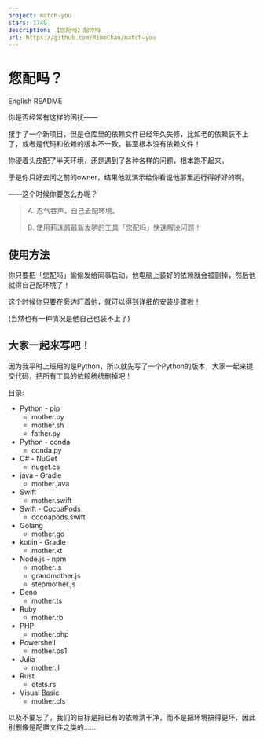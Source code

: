 ```yaml
---
project: match-you
stars: 1749
description: 【您配吗】配你吗
url: https://github.com/RimoChan/match-you
---
```


您配吗？
====

English README

你是否经常有这样的困扰——

接手了一个新项目，但是仓库里的依赖文件已经年久失修，比如老的依赖装不上了，或者是代码和依赖的版本不一致，甚至根本没有依赖文件！

你硬着头皮配了半天环境，还是遇到了各种各样的问题，根本跑不起来。

于是你只好去问之前的owner，结果他就演示给你看说他那里运行得好好的啊。

——这个时候你要怎么办呢？

> A. 忍气吞声，自己去配环境。
> 
> B. 使用莉沫酱最新发明的工具「您配吗」快速解决问题！

使用方法
----

你只要把「您配吗」偷偷发给同事启动，他电脑上装好的依赖就会被删掉，然后他就得自己配环境了！

这个时候你只要在旁边盯着他，就可以得到详细的安装步骤啦！

(当然也有一种情况是他自己也装不上了)

大家一起来写吧！
--------

因为我平时上班用的是Python，所以就先写了一个Python的版本，大家一起来提交代码，把所有工具的依赖统统删掉吧！

目录:

-   Python - pip
    -   mother.py
    -   mother.sh
    -   father.py
-   Python - conda
    -   conda.py
-   C# - NuGet
    -   nuget.cs
-   java - Gradle
    -   mother.java
-   Swift
    -   mother.swift
-   Swift - CocoaPods
    -   cocoapods.swift
-   Golang
    -   mother.go
-   kotlin - Gradle
    -   mother.kt
-   Node.js - npm
    -   mother.js
    -   grandmother.js
    -   stepmother.js
-   Deno
    -   mother.ts
-   Ruby
    -   mother.rb
-   PHP
    -   mother.php
-   Powershell
    -   mother.ps1
-   Julia
    -   mother.jl
-   Rust
    -   otets.rs
-   Visual Basic
    -   mother.cls

以及不要忘了，我们的目标是把已有的依赖清干净，而不是把环境搞得更坏，因此别删像是配置文件之类的……
